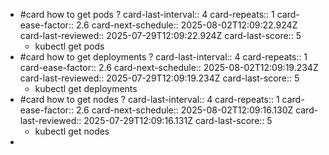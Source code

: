 - #card how to get pods ?
  card-last-interval:: 4
  card-repeats:: 1
  card-ease-factor:: 2.6
  card-next-schedule:: 2025-08-02T12:09:22.924Z
  card-last-reviewed:: 2025-07-29T12:09:22.924Z
  card-last-score:: 5
	- kubectl get pods
- #card how to get deployments ?
  card-last-interval:: 4
  card-repeats:: 1
  card-ease-factor:: 2.6
  card-next-schedule:: 2025-08-02T12:09:19.234Z
  card-last-reviewed:: 2025-07-29T12:09:19.234Z
  card-last-score:: 5
	- kubectl get deployments
- #card how to get nodes ?
  card-last-interval:: 4
  card-repeats:: 1
  card-ease-factor:: 2.6
  card-next-schedule:: 2025-08-02T12:09:16.130Z
  card-last-reviewed:: 2025-07-29T12:09:16.131Z
  card-last-score:: 5
	- kubectl get nodes
-